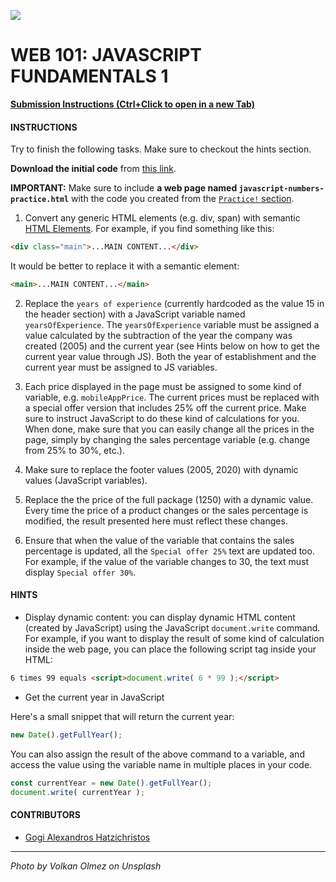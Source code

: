 ![](README.jpg)

# WEB 101: JAVASCRIPT FUNDAMENTALS 1

[**Submission Instructions (Ctrl+Click to open in a new Tab)**](https://github.com/SocialHackersAcademy/FrontEndCourseExercises/#instructions)

#### INSTRUCTIONS

Try to finish the following tasks. Make sure to checkout the hints section.

**Download the initial code** from [this link](javascript-numbers.html).

**IMPORTANT:** Make sure to include **a web page named `javascript-numbers-practice.html`** with the code you created from the [`Practice!` section](https://athena.socialhackersacademy.org/topic/fundamentals-part-1/#practice).

1. Convert any generic HTML elements (e.g. div, span) with semantic [HTML Elements](http://www-db.deis.unibo.it/courses/TW/DOCS/w3schools/html/html5_semantic_elements.asp.html). For example, if you find something like this:

```html
<div class="main">...MAIN CONTENT...</div>
```

It would be better to replace it with a semantic element:

```html
<main>...MAIN CONTENT...</main>
```

2. Replace the `years of experience` (currently hardcoded as the value 15 in the header section) with a JavaScript variable named `yearsOfExperience`. The `yearsOfExperience` variable must be assigned a value calculated by the subtraction of the year the company was created (2005) and the current year (see Hints below on how to get the current year value through JS). Both the year of establishment and the current year must be assigned to JS variables.

3. Each price displayed in the page must be assigned to some kind of variable, e.g. `mobileAppPrice`. The current prices must be replaced with a special offer version that includes 25% off the current price. Make sure to instruct JavaScript to do these kind of calculations for you. When done, make sure that you can easily change all the prices in the page, simply by changing the sales percentage variable (e.g. change from 25% to 30%, etc.).

4. Make sure to replace the footer values (2005, 2020) with dynamic values (JavaScript variables).

5. Replace the the price of the full package (1250) with a dynamic value. Every time the price of a product changes or the sales percentage is modified, the result presented here must reflect these changes.

6. Ensure that when the value of the variable that contains the sales percentage is updated, all the `Special offer 25%` text are updated too. For example, if the value of the variable changes to 30, the text must display `Special offer 30%`.

#### HINTS

- Display dynamic content: you can display dynamic HTML content (created by  JavaScript) using the JavaScript `document.write` command. For example, if you want to display the result of some kind of calculation inside the web page, you can place the following script tag inside your HTML:

```html
6 times 99 equals <script>document.write( 6 * 99 );</script> 
```

- Get the current year in JavaScript

Here's a small snippet that will return the current year:

```js
new Date().getFullYear();
```

You can also assign the result of the above command to a variable, and access the value using the variable name in multiple places in your code.

```js
const currentYear = new Date().getFullYear();
document.write( currentYear );
```

#### CONTRIBUTORS

- [Gogi Alexandros Hatzichristos](https://github.com/jeelex)

---

_Photo by Volkan Olmez on Unsplash_
